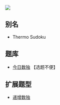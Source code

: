 ![](https://cn.sudoku.today/pic/04/thermosudoku/65942_47536.png)

## 别名
- Thermo Sudoku

## 题库
- [今日数独](https://cn.sudoku.today/g-thermo-sudoku/) 【选题不便】

## 扩展题型
- [递增数独](递增数独.md)